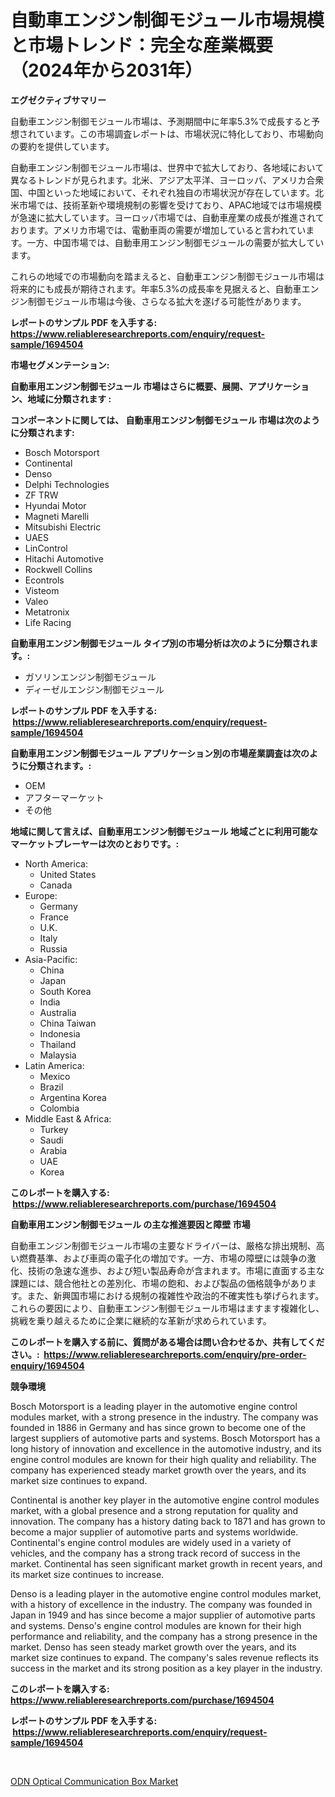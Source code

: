 <p><h1>自動車エンジン制御モジュール市場規模と市場トレンド：完全な産業概要（2024年から2031年）</h1></p><p><strong>エグゼクティブサマリー</strong></p>
<p><p>自動車エンジン制御モジュール市場は、予測期間中に年率5.3%で成長すると予想されています。この市場調査レポートは、市場状況に特化しており、市場動向の要約を提供しています。</p><p>自動車エンジン制御モジュール市場は、世界中で拡大しており、各地域において異なるトレンドが見られます。北米、アジア太平洋、ヨーロッパ、アメリカ合衆国、中国といった地域において、それぞれ独自の市場状況が存在しています。北米市場では、技術革新や環境規制の影響を受けており、APAC地域では市場規模が急速に拡大しています。ヨーロッパ市場では、自動車産業の成長が推進されております。アメリカ市場では、電動車両の需要が増加していると言われています。一方、中国市場では、自動車用エンジン制御モジュールの需要が拡大しています。</p><p>これらの地域での市場動向を踏まえると、自動車エンジン制御モジュール市場は将来的にも成長が期待されます。年率5.3%の成長率を見据えると、自動車エンジン制御モジュール市場は今後、さらなる拡大を遂げる可能性があります。</p></p>
<p><strong>レポートのサンプル PDF を入手する: <a href="https://www.reliableresearchreports.com/enquiry/request-sample/1694504">https://www.reliableresearchreports.com/enquiry/request-sample/1694504</a></strong></p>
<p><strong>市場セグメンテーション:</strong></p>
<p><strong> 自動車用エンジン制御モジュール 市場はさらに概要、展開、アプリケーション、地域に分類されます :</strong></p>
<p><strong>コンポーネントに関しては、 自動車用エンジン制御モジュール 市場は次のように分類されます: &nbsp;</strong></p>
<p><ul><li>Bosch Motorsport</li><li>Continental</li><li>Denso</li><li>Delphi Technologies</li><li>ZF TRW</li><li>Hyundai Motor</li><li>Magneti Marelli</li><li>Mitsubishi Electric</li><li>UAES</li><li>LinControl</li><li>Hitachi Automotive</li><li>Rockwell Collins</li><li>Econtrols</li><li>Visteom</li><li>Valeo</li><li>Metatronix</li><li>Life Racing</li></ul></p>
<p><strong> 自動車用エンジン制御モジュール タイプ別の市場分析は次のように分類されます。:</strong></p>
<p><ul><li>ガソリンエンジン制御モジュール</li><li>ディーゼルエンジン制御モジュール</li></ul></p>
<p><strong>レポートのサンプル PDF を入手する: &nbsp;<a href="https://www.reliableresearchreports.com/enquiry/request-sample/1694504">https://www.reliableresearchreports.com/enquiry/request-sample/1694504</a></strong></p>
<p><strong> 自動車用エンジン制御モジュール アプリケーション別の市場産業調査は次のように分類されます。:</strong></p>
<p><ul><li>OEM</li><li>アフターマーケット</li><li>その他</li></ul></p>
<p><strong>地域に関して言えば、自動車用エンジン制御モジュール 地域ごとに利用可能なマーケットプレーヤーは次のとおりです。:</strong></p>
<p><ul>
    <li>
        North America:
        <ul>
            <li>United States</li>
            <li>Canada</li>
        </ul>
    </li>
    <li>
        Europe:
        <ul>
            <li>Germany</li>
            <li>France</li>
            <li>U.K.</li>
            <li>Italy</li>
            <li>Russia</li>
        </ul>
    </li>
    <li>
        Asia-Pacific:
        <ul>
            <li>China</li>
            <li>Japan</li>
            <li>South Korea</li>
            <li>India</li>
            <li>Australia</li>
            <li>China Taiwan</li>
            <li>Indonesia</li>
            <li>Thailand</li>
            <li>Malaysia</li>
        </ul>
    </li>
    <li>
        Latin America:
        <ul>
            <li>Mexico</li>
            <li>Brazil</li>
            <li>Argentina Korea</li>
            <li>Colombia</li>
        </ul>
    </li>
    <li>
        Middle East & Africa:
        <ul>
            <li>Turkey</li>
            <li>Saudi</li>
            <li>Arabia</li>
            <li>UAE</li>
            <li>Korea</li>
        </ul>
    </li>
    </ul></p>
<p><strong>このレポートを購入する: &nbsp;<a href="https://www.reliableresearchreports.com/purchase/1694504">https://www.reliableresearchreports.com/purchase/1694504</a></strong></p>
<p><strong>自動車用エンジン制御モジュール の主な推進要因と障壁 市場</strong></p>
<p><p>自動車エンジン制御モジュール市場の主要なドライバーは、厳格な排出規制、高い燃費基準、および車両の電子化の増加です。一方、市場の障壁には競争の激化、技術の急速な進歩、および短い製品寿命が含まれます。市場に直面する主な課題には、競合他社との差別化、市場の飽和、および製品の価格競争があります。また、新興国市場における規制の複雑性や政治的不確実性も挙げられます。これらの要因により、自動車エンジン制御モジュール市場はますます複雑化し、挑戦を乗り越えるために企業に継続的な革新が求められています。</p></p>
<p><strong>このレポートを購入する前に、質問がある場合は問い合わせるか、共有してください。:&nbsp; <a href="https://www.reliableresearchreports.com/enquiry/pre-order-enquiry/1694504">https://www.reliableresearchreports.com/enquiry/pre-order-enquiry/1694504</a></strong></p>
<p><strong>競争環境</strong></p>
<p><p>Bosch Motorsport is a leading player in the automotive engine control modules market, with a strong presence in the industry. The company was founded in 1886 in Germany and has since grown to become one of the largest suppliers of automotive parts and systems. Bosch Motorsport has a long history of innovation and excellence in the automotive industry, and its engine control modules are known for their high quality and reliability. The company has experienced steady market growth over the years, and its market size continues to expand.</p><p>Continental is another key player in the automotive engine control modules market, with a global presence and a strong reputation for quality and innovation. The company has a history dating back to 1871 and has grown to become a major supplier of automotive parts and systems worldwide. Continental's engine control modules are widely used in a variety of vehicles, and the company has a strong track record of success in the market. Continental has seen significant market growth in recent years, and its market size continues to increase.</p><p>Denso is a leading player in the automotive engine control modules market, with a history of excellence in the industry. The company was founded in Japan in 1949 and has since become a major supplier of automotive parts and systems. Denso's engine control modules are known for their high performance and reliability, and the company has a strong presence in the market. Denso has seen steady market growth over the years, and its market size continues to expand. The company's sales revenue reflects its success in the market and its strong position as a key player in the industry.</p></p>
<p><strong>このレポートを購入する: &nbsp; <a href="https://www.reliableresearchreports.com/purchase/1694504">https://www.reliableresearchreports.com/purchase/1694504</a></strong></p>
<p><strong>レポートのサンプル PDF を入手する: &nbsp;<a href="https://www.reliableresearchreports.com/enquiry/request-sample/1694504">https://www.reliableresearchreports.com/enquiry/request-sample/1694504</a></strong><strong></strong></p>
<p>&nbsp;</p>
<p><p><a href="https://fuschia-pecorino-a6d.notion.site/ODN-Optical-Communication-Box-Market-Analysis-Examines-its-Scope-on-Growth-Opportunities-and-Foreca-b8e97b57bb3a4834a1fcaaecb09df088">ODN Optical Communication Box Market</a></p></p>